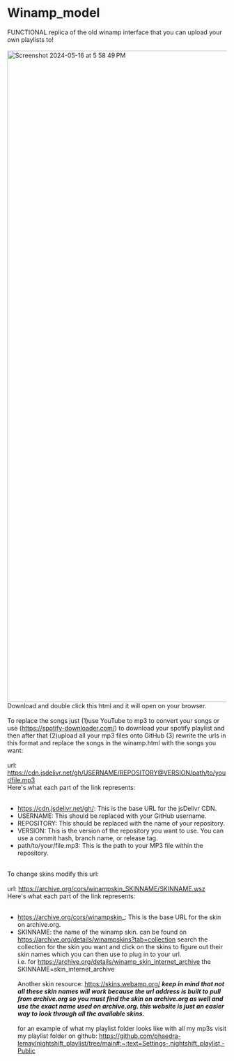 # Winamp_model
FUNCTIONAL replica of the old winamp interface that you can upload your own playlists to!<br />
<br />
<img width="1492" alt="Screenshot 2024-05-16 at 5 58 49 PM" src="https://github.com/phaedra-lemay/Winamp_model/assets/142343420/1700253a-4ff9-4e65-bf0c-e4ab3acd18e0">
<br />
Download and double click this html and it will open on your browser.<br />
<br />
To replace the songs just (1)use YouTube to mp3 to convert your songs or use (https://spotify-downloader.com/) to download your spotify playlist and then after that (2)upload all your mp3 files onto GitHub (3) rewrite the urls in this format and replace the songs in the winamp.html with the songs you want:<br />
<br />
url: https://cdn.jsdelivr.net/gh/USERNAME/REPOSITORY@VERSION/path/to/your/file.mp3<br />
Here's what each part of the link represents:<br />
<br />
	<ul>
	<li>https://cdn.jsdelivr.net/gh/: This is the base URL for the jsDelivr CDN.</li>
	<li>USERNAME: This should be replaced with your GitHub username.</li>
	<li>REPOSITORY: This should be replaced with the name of your repository.</li>
	<li>VERSION: This is the version of the repository you want to use. You can use a commit hash, branch name, or release tag.</li>
	<li>path/to/your/file.mp3: This is the path to your MP3 file within the repository.</li>
	</ul>
<br />
To change skins modify this url:<br />
<br />
url: https://archive.org/cors/winampskin_SKINNAME/SKINNAME.wsz<br />
Here's what each part of the link represents:<br />
<br />
	<ul>
	<li>https://archive.org/cors/winampskin_: This is the base URL for the skin on archive.org.</li>
    	<li>SKINNAME: the name of the winamp skin. can be found on https://archive.org/details/winampskins?tab=collection search the collection for the skin you want and click on the skins to figure out their skin names which you can then use to plug in to your url.</li>
    i.e. for https://archive.org/details/winamp_skin_internet_archive the SKINNAME=skin_internet_archive<br />
<br />
Another skin resource: https://skins.webamp.org/ ***keep in mind that not all these skin names will work because the url address is built to pull from archive.org so you must find the skin on archive.org as well and use the exact name used on archive.org. this website is just an easier way to look through all the available skins.***<br />
<br />
for an example of what my playlist folder looks like with all my mp3s visit my playlist folder on github: https://github.com/phaedra-lemay/nightshift_playlist/tree/main#:~:text=Settings-,nightshift_playlist,-Public<br />
